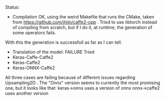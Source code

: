 Status:
- Compilation OK, using the weird Makefile that runs the CMake, taken from https://github.com/jhjin/caffe2-cpp .
Tried to use libtorch instead of compiling from scratch, but if I do it, at runtime, the generation of some operators fails. 

With this the generation is successfull as far as I can tell.

- Translation of the model: FAILURE
Tried 
- Keras-Caffe-Caffe2
- Keras-Caffe2
- Keras-ONNX-Caffe2

All three cases are failing because of different issues regarding Upsampling2D . The "Onnx" version seems to currently  the most promising one, but it looks like that:
keras->onnx uses a version of onnx
onnx->caffe2 uses another version

